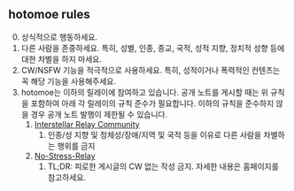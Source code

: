 ## hotomoe rules
0. 상식적으로 행동하세요.
1. 다른 사람을 존중하세요. 특히, 성별, 인종, 종교, 국적, 성적 지향, 정치적 성향 등에 대한 차별을 하지 마세요.
2. CW/NSFW 기능을 적극적으로 사용하세요. 특히, 성적이거나 폭력적인 컨텐츠는 꼭 해당 기능을 사용해주세요.
3. hotomoe는 이하의 릴레이에 참여하고 있습니다. 공개 노트를 게시할 때는 위 규칙을 포함하여 아래 각 릴레이의 규칙 준수가 필요합니다. 이하의 규칙을 준수하지 않을 경우 공개 노트 발행이 제한될 수 있습니다.
    1. [Interstellar Relay Community](https://interstellar.flights/)
       1. 인종/성 지향 및 정체성/장애/지역 및 국적 등을 이유로 다른 사람을 차별하는 행위를 금지
    1. [No-Stress-Relay](https://nsr.life/)
       1. TL;DR: 피로한 게시글의 CW 없는 작성 금지. 자세한 내용은 홈페이지를 참고하세요.
